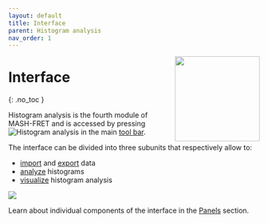 ```yaml
---
layout: default
title: Interface
parent: Histogram analysis
nav_order: 1
---
```


<img src="../assets/images/logos/logo-histogram-analysis_400px.png" width="170" style="float:right; margin-left: 15px;"/>

# Interface
{: .no_toc }

Histogram analysis is the fourth module of MASH-FRET and is accessed by pressing 
![Histogram analysis](../assets/images/gui/HA-but-histogram-analysis.png "Histogram analysis") in the main 
[tool bar](../Getting_started.html#interface).

The interface can be divided into three subunits that respectively allow to:
* <u>import</u> and <u>export</u> data
* <u>analyze</u> histograms
* <u>visualize</u> histogram analysis

<a class="plain" href="../assets/images/gui/interface-histogram-analysis.png"><img src="../assets/images/gui/interface-histogram-analysis.png" /></a>

Learn about individual components of the interface in the 
[Panels](panels.html) section.


